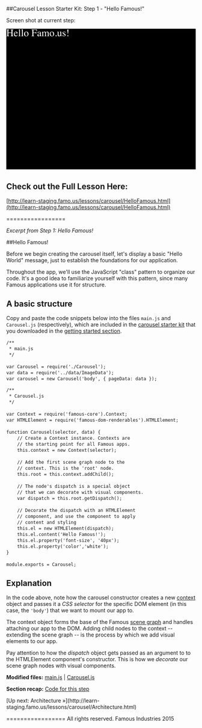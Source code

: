 ##Carousel Lesson Starter Kit: Step 1 - "Hello Famous!"

Screen shot at current step:

![screenshot](./Screenshot.png)

## Check out the Full Lesson Here:
[http://learn-staging.famo.us/lessons/carousel/HelloFamous.html](http://learn-staging.famo.us/lessons/carousel/HelloFamous.html)

=================

_Excerpt from Step 1: Hello Famous!_

##Hello Famous!

<span class="intro-graf">
Before we begin creating the carousel itself, let's display a basic "Hello World" message, just to establish the foundations for our application.
</span>

Throughout the app, we'll use the JavaScript "class" pattern to organize our code. It's a good idea to familiarize yourself with this pattern, since many Famous applications use it for structure.

## A basic structure

Copy and paste the code snippets below into the files `main.js` and `Carousel.js` (respectively), which are included in the [carousel starter kit](https://github.famo.us/learn/lesson-carousel-steps/tree/master) that you downloaded in the [getting started section](GettingStarted.html).

    /**
     * main.js
     */

    var Carousel = require('./Carousel');
    var data = require('../data/ImageData');
    var carousel = new Carousel('body', { pageData: data });

<!-- -->

    /**
     * Carousel.js
     */

    var Context = require('famous-core').Context;
    var HTMLElement = require('famous-dom-renderables').HTMLElement;

    function Carousel(selector, data) {
        // Create a Context instance. Contexts are
        // the starting point for all Famous apps.
        this.context = new Context(selector);

        // Add the first scene graph node to the
        // context. This is the 'root' node.
        this.root = this.context.addChild();

        // The node's dispatch is a special object
        // that we can decorate with visual components.
        var dispatch = this.root.getDispatch();

        // Decorate the dispatch with an HTMLElement
        // component, and use the component to apply
        // content and styling
        this.el = new HTMLElement(dispatch);
        this.el.content('Hello Famous!');
        this.el.property('font-size', '40px');
        this.el.property('color','white');
    }

    module.exports = Carousel;

## Explanation

In the code above, note how the carousel constructor creates a new [context](#) object and passes it a _CSS selector_ for the specific DOM element (in this case, the `'body'`) that we want to mount our app to.

The context object forms the base of the Famous [scene graph](#) and handles attaching our app to the DOM. Adding child nodes to the context -- extending the scene graph -- is the process by which we add visual elements to our app.

Pay attention to how the _dispatch_ object gets passed as an argument to to the HTMLElement component's constructor. This is how we _decorate_ our scene graph nodes with visual components.


<div class="sidenote--other">
<p><strong>Modified files:</strong> <a href="https://github.famo.us/learn/lesson-carousel-steps/blob/step1/HelloFamous/src/carousel/main.js">main.js</a> | <a href="https://github.famo.us/learn/lesson-carousel-steps/blob/step1/HelloFamous/src/carousel/Carousel.js">Carousel.js</a></p>
</div>

<div class="sidenote">
<p><strong>Section recap:</strong> <a href="https://github.famo.us/learn/lesson-carousel-steps/tree/step1/HelloFamous">Code for this step</a></p>
</div>

<span class="cta">
[Up next: Architecture &raquo;](http://learn-staging.famo.us/lessons/carousel/Architecture.html)


=================
All rights reserved. Famous Industries 2015
